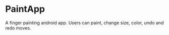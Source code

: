 # PaintApp
A finger painting android app. Users can paint, change size, color, undo and redo moves.
